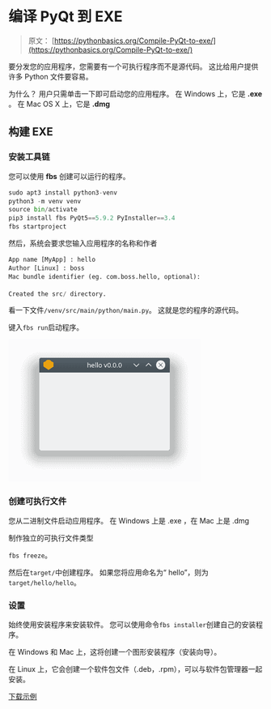 # 编译 PyQt 到 EXE

> 原文： [https://pythonbasics.org/Compile-PyQt-to-exe/](https://pythonbasics.org/Compile-PyQt-to-exe/)

要分发您的应用程序，您需要有一个可执行程序而不是源代码。 这比给用户提供许多 Python 文件要容易。

为什么？ 用户只需单击一下即可启动您的应用程序。 在 Windows 上，它是 **.exe** 。 在 Mac OS X 上，它是 **.dmg**




## 构建 EXE

### 安装工具链

您可以使用 **fbs** 创建可以运行的程序。

```py
sudo apt3 install python3-venv
python3 -m venv venv
source bin/activate
pip3 install fbs PyQt5==5.9.2 PyInstaller==3.4
fbs startproject

```

然后，系统会要求您输入应用程序的名称和作者

```py
App name [MyApp] : hello
Author [Linux] : boss
Mac bundle identifier (eg. com.boss.hello, optional): 

Created the src/ directory. 

```

看一下文件`/venv/src/main/python/main.py`。 这就是您的程序的源代码。

键入`fbs run`启动程序。

![python pyqt to exe](img/c538d52f29968b5dd86a6ee9c394a355.jpg)

### 创建可执行文件

您从二进制文件启动应用程序。 在 Windows 上是 .exe ，在 Mac 上是 .dmg

制作独立的可执行文件类型

`fbs freeze`。

然后在`target/`中创建程序。 如果您将应用命名为“ hello”，则为`target/hello/hello`。

### 设置

始终使用安装程序来安装软件。 您可以使用命令`fbs installer`创建自己的安装程序。

在 Windows 和 Mac 上，这将创建一个图形安装程序（安装向导）。

在 Linux 上，它会创建一个软件包文件（.deb，.rpm），可以与软件包管理器一起安装。

[下载示例](https://gum.co/pysqtsamples)